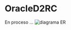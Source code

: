 # OracleD2RC
En proceso ... 
![diagrama ER](https://github.com/user-attachments/assets/815d73ef-168d-4f6a-95bb-8c09d595a699)
